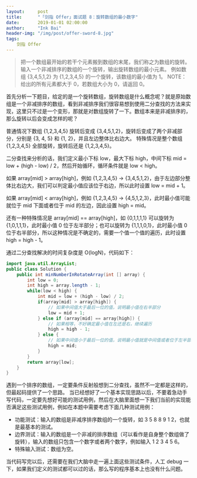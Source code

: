 ```yaml
---
layout:     post
title:      "「剑指 Offer」面试题 8：旋转数组的最小数字"
date:       2019-01-01 02:00:00
author:     "Ink Bai"
header-img: "/img/post/offer-sword-8.jpg"
tags:
    剑指 Offer
---
```


> 把一个数组最开始的若干个元素搬到数组的末尾，我们称之为数组的旋转。输入一个非减排序的数组的一个旋转，输出旋转数组的最小元素。 例如数组 {3,4,5,1,2} 为 {1,2,3,4,5} 的一个旋转，该数组的最小值为 1。 NOTE：给出的所有元素都大于 0，若数组大小为 0，请返回 0。

首先分析一下题目，给定的是一个旋转数组，旋转数组是什么概念呢？就是原始数组是一个非减排序的数组，看到非减排序我们很容易想到使用二分查找的方法来实现，这里只不过是一个变形，那就是对数组旋转了一下。数组本来是非减排序的，那么旋转以后会变成怎样的呢？

普通情况下数组 {1,2,3,4,5} 旋转后变成 {3,4,5,1,2}，旋转后变成了两个非减部分，分别是 {3, 4, 5} 和 {1, 2}，并且左边整体比右边大。
特殊情况是整个数组 {1,2,3,4,5} 全部旋转，旋转后还是 {1,2,3,4,5}。

二分查找来分析的话，我们定义最小下标 low，最大下标 high，中间下标 mid = low + (high - low) / 2，然后开始循环，循环条件就是 low < high。

如果 array[mid] > array[high]，例如 {1,2,3,4,5} -> {3,4,5,1,2}，由于左边部分整体比右边大，我们可以判定最小值应该位于右边，所以此时设置 low = mid + 1。

如果 array[mid] < array[high]，例如 {1,2,3,4,5} -> {4,5,1,2,3}，此时最小值可能就位于 mid 下面或者位于 mid 的左边，因此设置 high = mid。

还有一种特殊情况是 array[mid] == array[high]，如 {0,1,1,1,1} 可以旋转为 {1,0,1,1,1}，此时最小值 0 位于左半部分；也可以旋转为 {1,1,1,0,1}，此时最小值 0 位于右半部分，所以这种情况是不确定的，需要一个值一个值的遍历，此时设置 high = high - 1。

通过二分查找解决的时间复杂度是 O(logN)，代码如下：

```java
import java.util.ArrayList;
public class Solution {
    public int minNumberInRotateArray(int [] array) {
        int low = 0;
        int high = array.length - 1;
        while(low < high) {
            int mid = low + (high - low) / 2;
            if(array[mid] > array[high]) {
                // 如果中间值大于最后一位的值，说明最小值在右半部分
                low = mid + 1;
            } else if (array[mid] == array[high]) {
                // 如果相等，不好确定最小值在左还是右，继续遍历
                high = high - 1;
            } else {
                // 如果中间值小于最后一位的值，说明最小值就是中间值或者位于左半部分
                high = mid;
            }
        }
        return array[low];
    }
}
```

遇到一个排序的数组，一定要条件反射般想到二分查找，虽然不一定都是这样的，但最起码提供了一个思路。
当已经想好了一个基本实现思路以后，不要着急动手写代码，一定要先想好可能的测试用例，然后在大脑里面想一下我们当前的实现能否满足这些测试用例，例如在本题中需要考虑下面几种测试用例：

- 功能测试：输入的数组是非减序排序数组的一个旋转，如 3 5 8 8 9 1 2，也就是最基本的测试。
- 边界测试：输入的数组是一个非减的排序数组（可以看作是自身整个数组做了旋转），输入的数组只包含一个数字或者两个数字，例如输入 1 2 3 4 5 6。
- 特殊输入测试：数组为空。

当代码写完以后，还需要在我们大脑中走一遍上面这些测试条件，人工 debug 一下，如果我们定义的测试都可以过的话，那么写的程序基本上也没有什么问题。

